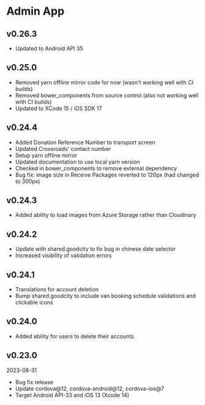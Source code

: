 # Admin App

## v0.26.3

- Updated to Android API 35

## v0.25.0

- Removed yarn offline mirror code for now (wasn't working well with CI builds)
- Removed bower_components from source control (also not working well with CI builds)
- Updated to XCode 15 / iOS SDK 17

## v0.24.4

- Added Donation Reference Number to transport screen
- Updated Crossroads' contact number
- Setup yarn offline mirror
- Updated documentation to use local yarn version
- Checked in bower_components to remove external dependency
- Bug fix: image size in Receive Packages reverted to 120px (had changed to 300px)

## v0.24.3

- Added ability to load images from Azure Storage rather than Cloudinary

## v0.24.2

- Update with shared.goodcity to fix bug in chinese date selector
- Increased visibility of validation errors

## v0.24.1

- Translations for account deletion
- Bump shared.goodcity to include van booking schedule validations and clickable icons

## v0.24.0

- Added ability for users to delete their accounts

## v0.23.0

2023-08-31

- Bug fix release
- Update cordova@12, cordova-android@12, cordova-ios@7
- Target Android API-33 and iOS 13 (Xcode 14)
